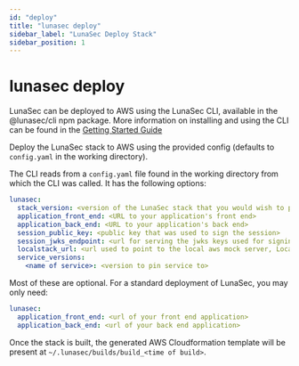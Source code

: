 ```yaml
---
id: "deploy"
title: "lunasec deploy"
sidebar_label: "LunaSec Deploy Stack"
sidebar_position: 1
---
```

<!--
  ~ Copyright by LunaSec (owned by Refinery Labs, Inc)
  ~
  ~ Licensed under the Creative Commons Attribution-ShareAlike 4.0 International
  ~ (the "License"); you may not use this file except in compliance with the
  ~ License. You may obtain a copy of the License at
  ~
  ~ https://creativecommons.org/licenses/by-sa/4.0/legalcode
  ~
  ~ See the License for the specific language governing permissions and
  ~ limitations under the License.
  ~
-->
# lunasec deploy
LunaSec can be deployed to AWS using the LunaSec CLI, available in the @lunasec/cli npm package.  More information on installing and using the CLI can be 
found in the [Getting Started Guide](/pages/getting-started/dedicated-tokenizer/introduction)

Deploy the LunaSec stack to AWS using the provided config (defaults to `config.yaml` in the working directory).

The CLI reads from a `config.yaml` file found in the working directory from which the CLI was called.  It has the following options:

```yaml
lunasec:
  stack_version: <version of the LunaSec stack that you would wish to pin to>
  application_front_end: <URL to your application's front end>
  application_back_end: <URL to your application's back end>
  session_public_key: <public key that was used to sign the session>
  session_jwks_endpoint: <url for serving the jwks keys used for signing the session>
  localstack_url: <url used to point to the local aws mock server, Localstack>
  service_versions:
    <name of service>: <version to pin service to>
```

Most of these are optional.  For a standard deployment of LunaSec, you may only need:

```yaml
lunasec:
  application_front_end: <url of your front end application>
  application_back_end: <url of your back end application>
```


Once the stack is built, the generated AWS Cloudformation template will be present at `~/.lunasec/builds/build_<time of build>`.
